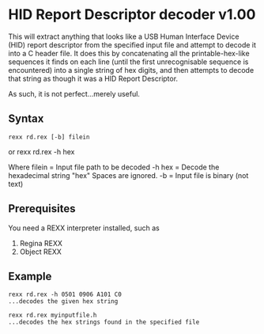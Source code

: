 HID Report Descriptor decoder v1.00
===================================

This will extract anything that looks like a USB Human
Interface Device (HID) report descriptor from the specified
input file and attempt to decode it into a C header file.
It does this by concatenating all the printable-hex-like
sequences it finds on each line (until the first unrecognisable
sequence is encountered) into a single string of hex digits, and
then attempts to decode that string as though it was a HID Report
Descriptor.

As such, it is not perfect...merely useful.

Syntax
------
    rexx rd.rex [-b] filein
or
    rexx rd.rex -h hex

Where
    filein    = Input file path to be decoded
    -h hex    = Decode the hexadecimal string "hex"
                Spaces are ignored.
    -b        = Input file is binary (not text)

Prerequisites
-------------
You need a REXX interpreter installed, such as
  1. Regina REXX
  2. Object REXX

Example
-------
    rexx rd.rex -h 0501 0906 A101 C0
    ...decodes the given hex string

    rexx rd.rex myinputfile.h
    ...decodes the hex strings found in the specified file

